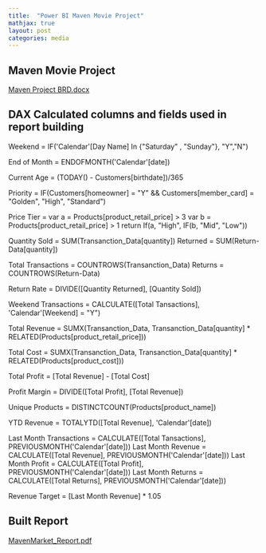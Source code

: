 ```yaml
---
title:  "Power BI Maven Movie Project"
mathjax: true
layout: post
categories: media
---
```


## Maven Movie Project

[Maven Project BRD.docx](https://github.com/Mugisha112/Mugisha112.github.io/files/12367117/Maven.Project.BRD.docx)


## DAX Calculated columns and fields used in report building

Weekend = IF('Calendar'[Day Name] In {"Saturday" , "Sunday"}, "Y","N")

End of Month =  ENDOFMONTH('Calendar'[date])

Current Age = (TODAY() - Customers[birthdate])/365

Priority = IF(Customers[homeowner] = "Y" && Customers[member_card] = "Golden", "High", "Standard")

Price Tier = var a = Products[product_retail_price] > 3
             var b = Products[product_retail_price] > 1
             return
             If(a, "High", IF(b, "Mid", "Low")) 

Quantity Sold = SUM(Transanction_Data[quantity]) 
         Returned = SUM(Return-Data[quantity])

Total Transactions = COUNTROWS(Transanction_Data)
      Returns = COUNTROWS(Return-Data)

Return Rate = DIVIDE([Quantity Returned], [Quantity Sold])

Weekend Transactions = CALCULATE([Total Tansactions], 'Calendar'[Weekend] = "Y")

Total Revenue = SUMX(Transanction_Data, Transanction_Data[quantity] * RELATED(Products[product_retail_price]))

Total Cost = SUMX(Transanction_Data, Transanction_Data[quantity] * RELATED(Products[product_cost]))

Total Profit = [Total Revenue] - [Total Cost]

Profit Margin = DIVIDE([Total Profit], [Total Revenue])

Unique Products = DISTINCTCOUNT(Products[product_name])

YTD Revenue = TOTALYTD([Total Revenue], 'Calendar'[date])

Last Month Transactions = CALCULATE([Total Tansactions], PREVIOUSMONTH('Calendar'[date]))
Last Month Revenue = CALCULATE([Total Revenue], PREVIOUSMONTH('Calendar'[date]))
Last Month Profit = CALCULATE([Total Profit], PREVIOUSMONTH('Calendar'[date]))
Last Month Returns = CALCULATE([Total Returns], PREVIOUSMONTH('Calendar'[date]))

Revenue Target = [Last Month Revenue] * 1.05

## Built Report

[MavenMarket_Report.pdf](https://github.com/Mugisha112/Mugisha112.github.io/files/12366870/MavenMarket_Report.pdf)

